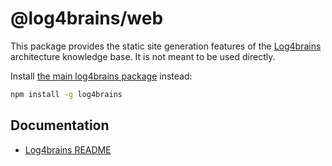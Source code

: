# @log4brains/web

This package provides the static site generation features of the [Log4brains](https://github.com/thomvaill/log4brains) architecture knowledge base.
It is not meant to be used directly.

Install [the main log4brains package](https://www.npmjs.com/package/log4brains) instead:

```bash
npm install -g log4brains
```

## Documentation

- [Log4brains README](https://github.com/thomvaill/log4brains/blob/develop/README.md)
